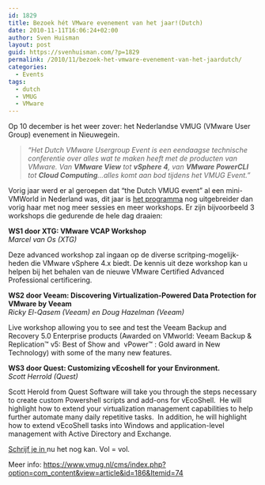 ```yaml
---
id: 1829
title: Bezoek hét VMware evenement van het jaar!(Dutch)
date: 2010-11-11T16:06:24+02:00
author: Sven Huisman
layout: post
guid: https://svenhuisman.com/?p=1829
permalink: /2010/11/bezoek-het-vmware-evenement-van-het-jaardutch/
categories:
  - Events
tags:
  - dutch
  - VMUG
  - VMware
---
```

Op 10 december is het weer zover: het Nederlandse VMUG (VMware User Group) evenement in Nieuwegein.

> _&#8220;Het Dutch VMware Usergroup Event is een eendaagse technische conferentie over alles wat te maken heeft met de producten van VMware. Van **VMware View** tot **vSphere 4**, van **VMware PowerCLI** tot **Cloud Computing**&#8230;alles komt aan bod tijdens het VMUG Event.&#8221;_

Vorig jaar werd er al geroepen dat &#8220;the Dutch VMUG event&#8221; al een mini-VMWorld in Nederland was, dit jaar is <a title="VMUG programma" href="https://www.vmug.nl/cms/index.php?option=com_content&view=article&id=187&Itemid=76" target="_self">het programma</a> nog uitgebreider dan vorig haar met nog meer sessies en meer workshops. Er zijn bijvoorbeeld 3 workshops die gedurende de hele dag draaien:  
<!--more-->

**WS1 door XTG: VMware VCAP Workshop**  
_Marcel van Os (XTG)_

Deze advanced workshop zal ingaan op de diverse scritping-mogelijk- heden die VMware vSphere 4.x biedt. De kennis uit deze workshop kan u helpen bij het behalen van de nieuwe VMware Certified Advanced Professional certificering.

**WS2 door Veeam: Discovering Virtualization-Powered Data Protection for VMware by Veeam**  
_Ricky El-Qasem (Veeam) en Doug Hazelman (Veeam)_

Live workshop allowing you to see and test the Veeam Backup and Recovery 5.0 Enterprise products (Awarded on VMworld: Veeam Backup & Replication™ v5: Best of Show and  vPower™ : Gold award in New Technology) with some of the many new features.

**WS3 door Quest: Customizing vEcoshell for your Environment.**  
_Scott Herrold (Quest)_

Scott Herold from Quest Software will take you through the steps necessary to create custom Powershell scripts and add-ons for vEcoShell.  He will highlight how to extend your virtualization management capabilities to help further automate many daily repetitive tasks.  In addition, he will highlight how to extend vEcoShell tasks into Windows and application-level management with Active Directory and Exchange.

<a title="Inschrijven" href="https://www.vmug.nl/modules.php?name=Inschrijven" target="_self">Schrijf je in </a>nu het nog kan. Vol = vol.

Meer info: <a href="https://www.vmug.nl/cms/index.php?option=com_content&view=article&id=186&Itemid=74" target="_self">https://www.vmug.nl/cms/index.php?option=com_content&view=article&id=186&Itemid=74</a>